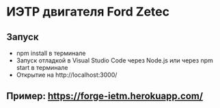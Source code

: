 # ИЭТР двигателя Ford Zetec

## Запуск
- npm install в терминале
- Запуск отладкой в Visual Studio Code через Node.js или через npm start в терминале
- Открытие на http://localhost:3000/

## Пример: https://forge-ietm.herokuapp.com/
